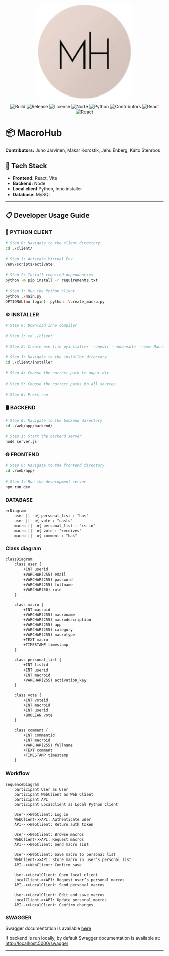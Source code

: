 <p align="center">
  <img src="web/app/public/logo.png" alt="Logo" width="300" />
</p>

<p align="center">
  <img src="https://github.com/Team-410/MacroHub/workflows/CI/badge.svg" alt="Build">
  <img src="https://img.shields.io/github/v/release/Team-410/MacroHub" alt="Release">
  <img src="https://img.shields.io/github/license/Team-410/MacroHub" alt="License">
  <img src="https://img.shields.io/badge/node-%3E%3D14.0-blue" alt="Node">
  <img src="https://img.shields.io/badge/python-3.8%2B-blue" alt="Python">
  <img src="https://img.shields.io/github/contributors/Team-410/MacroHub" alt="Contributors">
  <img src="https://img.shields.io/badge/React-%3E%3D16.8-blue" alt="React">
  <img src="https://img.shields.io/badge/React-%3E%3D16.8-blue" alt="React">
</p>


# 📦 MacroHub

**Contributors:** Juho Järvinen, Makar Korostik, Jehu Enberg, Kaito Stenroos

## 🚀 Tech Stack
- **Frontend:** React, Vite
- **Backend:** Node
- **Local client** Python, Inno installer
- **Database:** MySQL

---

## 📋 Developer Usage Guide

### 🐍 PYTHON CLIENT
```bash
# Step 0: Navigate to the client directory
cd ./client/

# Step 1: Activate Virtual Env
venv/scripts/activate

# Step 2: Install required dependencies
python -m pip install -r requirements.txt

# Step 3: Run the Python client
python .\main.py
OPTIONAL(no login): python .\create_macro.py 
```

### ⚙️ INSTALLER
```bash
# Step 0: Download inno compiler

# Step 1: cd ./client

# Step 2: Create exe file pyinstaller --onedir --noconsole --name Macrohub main.py

# Step 3: Navigate to the installer directory
cd ./client/installer

# Step 4: Choose the correct path to ouput dir

# Step 5: Choose the correct paths to all sources

# Step 6: Press run

```

### 🛢️ BACKEND
```bash
# Step 0: Navigate to the backend directory
cd ./web/app/backend/

# Step 1: Start the backend server
node server.js
```

### 🌐 FRONTEND
```bash
# Step 0: Navigate to the frontend directory
cd ./web/app/

# Step 1: Run the development server
npm run dev
```

### DATABASE
```mermaid
erDiagram
    user ||--o{ personal_list : "has"
    user ||--o{ vote : "casts"
    macro ||--o{ personal_list : "is in"
    macro ||--o{ vote : "receives"
    macro ||--o{ comment : "has"
```

### Class diagram
```mermaid
classDiagram
    class user {
        +INT userid
        +VARCHAR(255) email
        +VARCHAR(255) password
        +VARCHAR(255) fullname
        +VARCHAR(50) role
    }

    class macro {
        +INT macroid
        +VARCHAR(255) macroname
        +VARCHAR(255) macrodescription
        +VARCHAR(255) app
        +VARCHAR(255) category
        +VARCHAR(255) macrotype
        +TEXT macro
        +TIMESTAMP timestamp
    }

    class personal_list {
        +INT listid
        +INT userid
        +INT macroid
        +VARCHAR(255) activation_key
    }

    class vote {
        +INT voteid
        +INT macroid
        +INT userid
        +BOOLEAN vote
    }

    class comment {
        +INT commentid
        +INT macroid
        +VARCHAR(255) fullname
        +TEXT comment
        +TIMESTAMP timestamp
    }

```
###  Workflow
```mermaid
sequenceDiagram
    participant User as User
    participant WebClient as Web Client
    participant API
    participant LocalClient as Local Python Client

    User->>WebClient: Log in
    WebClient->>API: Authenticate user
    API-->>WebClient: Return auth token

    User->>WebClient: Browse macros
    WebClient->>API: Request macros
    API-->>WebClient: Send macro list

    User->>WebClient: Save macro to personal list
    WebClient->>API: Store macro in user’s personal list
    API-->>WebClient: Confirm save

    User->>LocalClient: Open local client
    LocalClient->>API: Request user’s personal macros
    API-->>LocalClient: Send personal macros

    User->>LocalClient: Edit and save macros
    LocalClient->>API: Update personal macros
    API-->>LocalClient: Confirm changes

```

### SWAGGER
Swagger documentation is available [here](https://macrohub-backend-6-3-25-macrohub.2.rahtiapp.fi/swagger/)

If backend is run locally, by default Swagger documentation is available at:
[http://localhost:5000/swagger](http://localhost:5000/swagger)

---

